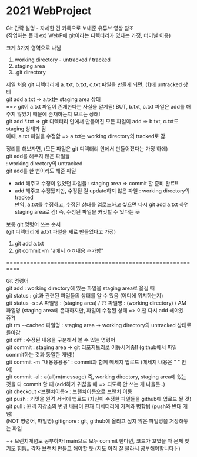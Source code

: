 # 2021 WebProject

Git 간략 설명 - 자세한 건 카톡으로 보내준 유튜브 영상 참조   
(작업하는 폴더 ex) WebP에 git이라는 디렉터리가 있다는 가정, 터미널 이용)   
   
크게 3가지 영역으로 나뉨   
1) working directory - untracked / tracked   
2) staging area   
3) .git directory   
   
제일 처음 git 디렉터리에 a. txt, b.txt, c.txt 파일을 만들게 되면, (1)에 untracked 상태   
git add a.txt => a.txt는 staging area 상태   
==> git이 a.txt 파일이 존재한다는 사실을 알게됨! BUT, b.txt, c.txt 파일은 add를 해주지 않았기 때문에 존재하는지 모르는 상태!   
git add *.txt => git 디렉터리 안에서 만들어진 모든 파일이 add => b.txt, c.txt도 staging 상태가 됨   
이때, a.txt 파일을 수정함 => a.txt는 working directory의 tracked로 감.   
   
정리를 해보자면, (모든 파일은 git 디렉터리 안에서 만들어졌다는 가정 하에)   
git add를 해주지 않은 파일들    
: working directory의 untracked   
git add를 한 번이라도 해준 파일   
- add 해주고 수정이 없었던 파일들 : staging area => commit 할 준비 완료!!   
- add 해주고 수정됐지만, 수정된 걸 update하지 않은 파일 : working directory의 tracked    
  만약, a.txt를 수정하고, 수정된 상태를 업로드하고 싶으면 다시 git add a.txt 하면 staging area로 감! 즉, 수정된 파일을 커밋할 수 있다는 뜻   
   
보통 git 명령어 쓰는 순서   
(git 디렉터리에 a.txt 파일을 새로 만들었다고 가정)   
1. git add a.txt   
2. git commit -m "a에서 ㅇㅇ내용 추가함"   
   
==========================================================   
   
Git 명령어     
git add : working directory에 있는 파일을 staging area로 옮길 때   
git status : git과 관련된 파일들의 상태를 알 수 있음 (어디에 위치하는지)   
git status -s : A 파일명 : (staging area) / ?? 파일명 : (working directory) / AM 파일명 (staging area에 존재하지만, 파일이 수정된 상태 => 이땐 다시 add 해야겠쥬?)   
git rm --cached 파일명 : staging area -> working directory의 untracked 상태로 돌아감   
git diff : 수정된 내용을 구분해서 볼 수 있는 명령어   
git commit : staging area -> git 리포지토리로 이동시켜줌!! (github에서 파일 commit하는 것과 동일한 개념!)   
git commit -m "내용용용용" : commit과 함께 메세지 업로드 (메세지 내용은 " " 안에)   
git commit -al : a(all)m(message) 즉, working directory, staging area에 있는 것을 다 commit 할 때 (add하기 귀찮을 때 => 되도록 안 쓰는 게 나을듯..)   
git checkout <브랜치이름> : 브랜치이름으로 브랜치 이동   
git push : 커밋을 원격 서버에 업로드 (자신이 수정한 파일들을 github에 업로드 될 것)   
git pull : 원격 저장소의 변경 내용이 현재 디렉터리에 가져와 병합됨 (push와 반대 개념)   
(NOT 명령어, 파일명) gitignore : git, github에 올리고 싶지 않은 파일명을 저장해놓는 파일   
   
++ 브랜치개념도 공부하자! main으로 모두 commit 한다면, 코드가 꼬였을 때 문제 찾기도 힘듬.. 각자 브랜치 만들고 해야할 듯 (저도 아직 잘 몰라서 공부해야합니다ㅏ)   

